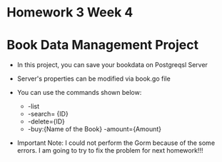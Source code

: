 # Homework 3 Week 4

# Book Data Management Project

- In this project, you can save your bookdata on Postgreqsl Server
- Server's properties can be modified via book.go file
- You can use the commands shown below:
  - -list 
  - -search= {ID} 
  - -delete={ID} 
  - -buy:{Name of the Book} -amount={Amount}

- Important Note: I could not perform the Gorm because of the some errors. I am going to try to fix the problem for next homework!!!
